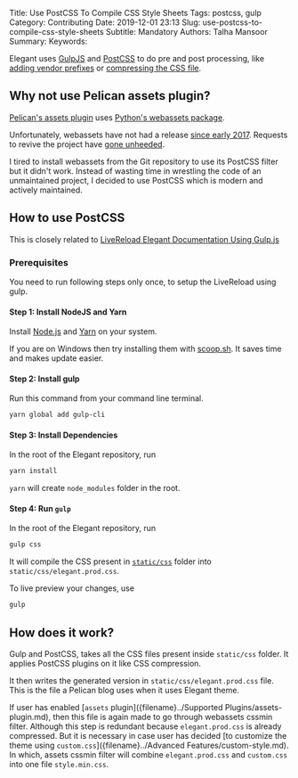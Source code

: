 Title: Use PostCSS To Compile CSS Style Sheets
Tags: postcss, gulp
Category: Contributing
Date: 2019-12-01 23:13
Slug: use-postcss-to-compile-css-style-sheets
Subtitle: Mandatory
Authors: Talha Mansoor
Summary:
Keywords:

Elegant uses [GulpJS](https://gulpjs.com/) and [PostCSS](https://postcss.org/) to do pre and post processing, like [adding vendor prefixes](https://github.com/postcss/autoprefixer) or [compressing the CSS file](https://cssnano.co/).

## Why not use Pelican assets plugin?

[Pelican's assets plugin](https://github.com/getpelican/pelican-plugins/tree/master/assets) uses [Python's webassets package](https://github.com/miracle2k/webassets).

Unfortunately, webassets have not had a release [since early 2017](https://github.com/miracle2k/webassets/releases). Requests to revive the project have [gone unheeded](https://github.com/miracle2k/webassets/issues/505).

I tired to install webassets from the Git repository to use its PostCSS filter but it didn't work. Instead of wasting time in wrestling the code of an unmaintained project, I decided to use PostCSS which is modern and actively maintained.

## How to use PostCSS

This is closely related to [LiveReload Elegant Documentation Using Gulp.js]({filename}./live-reload-gulp.md)

### Prerequisites

You need to run following steps only once, to setup the LiveReload using gulp.

#### Step 1: Install NodeJS and Yarn <!-- yaspeller ignore -->

Install [Node.js](https://nodejs.org/en/download/) and [Yarn](https://yarnpkg.com/en/docs/install) on your system.

If you are on Windows then try installing them with [scoop.sh](https://scoop.sh/). It saves time and makes update easier.

#### Step 2: Install gulp

Run this command from your command line terminal.

```bash
yarn global add gulp-cli
```

#### Step 3: Install Dependencies

In the root of the Elegant repository, run

```bash
yarn install
```

`yarn` will create `node_modules` folder in the root.

#### Step 4: Run `gulp`

In the root of the Elegant repository, run

```bash
gulp css
```

It will compile the CSS present in [`static/css`](https://github.com/Pelican-Elegant/elegant/tree/master/static/css) folder into `static/css/elegant.prod.css`.

To live preview your changes, use

```bash
gulp
```

## How does it work?

Gulp and PostCSS, takes all the CSS files present inside `static/css` folder. It applies PostCSS plugins on it like CSS compression.

It then writes the generated version in `static/css/elegant.prod.css` file. This is the file a Pelican blog uses when it uses Elegant theme.

If user has enabled [`assets` plugin]({filename}../Supported Plugins/assets-plugin.md), then this file is again made to go through webassets cssmin filter. Although this step is redundant because `elegant.prod.css` is already compressed. But it is necessary in case user has decided [to customize the theme using `custom.css`]({filename}../Advanced Features/custom-style.md). In which, assets cssmin filter will combine `elegant.prod.css` and `custom.css` into one file `style.min.css`.
